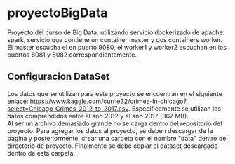 # proyectoBigData
Proyecto del curso de Big Data, utilizando servicio dockerizado de apache spark, servicio que contiene
un container master y dos containers worker. El master escucha el en puerto 9080, el worker1 y worker2 escuchan en los puertos 
8081 y 8082 correspondientemente. 

## Configuracion DataSet 
Los datos que se utilizan para este proyecto se encuentran en el siguiente enlace: https://www.kaggle.com/currie32/crimes-in-chicago?select=Chicago_Crimes_2012_to_2017.csv.
Especificamente se utilizan los datos comprendidos entre el año 2012 y el año 2017 (367 MB).   
Al ser un archivo demasiado grande no se carga dentro del repositorio del proyecto. Para agregar los datos al proyecto, se deben descargar de la pagina y posteriormente, crear una carpeta con el nombre "data" dentro del directorio de proyecto. 
Finalmente se debe copiar el dataset descargado dentro de esta carpeta. 
